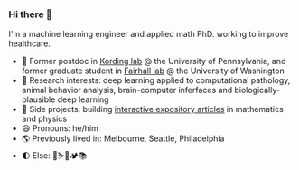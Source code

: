 ### Hi there 👋

I'm a machine learning engineer and applied math PhD. working to improve healthcare.

* 🔬 Former postdoc in [Kording lab](http://kordinglab.com/) @ the University of Pennsylvania, and former graduate student in [Fairhall lab](https://fairhalllab.com/) @ the University of Washington
* 🔭 Research interests: deep learning applied to computational pathology, animal behavior analysis, brain-computer inferfaces and biologically-plausible deep learning
* 🌱 Side projects: building [interactive expository articles](https://observablehq.com/@benlansdell?tab=profile) in mathematics and physics
* 😄 Pronouns: he/him
* 🌎 Previously lived in: Melbourne, Seattle, Philadelphia
* 🌓 Else: 🚴⛷️🧗🏕️📚

